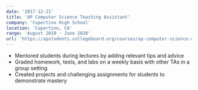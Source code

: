 ```yaml
---
date: '2017-12-21'
title: 'AP Computer Science Teaching Assistant'
company: 'Cupertino High School'
location: 'Cupertino, CA'
range: 'August 2019 - June 2020'
url: 'https://apstudents.collegeboard.org/courses/ap-computer-science-a'
---
```


- Mentored students during lectures by adding relevant tips and advice
- Graded homework, tests, and labs on a weekly basis with other TAs in a group setting
- Created projects and challenging assignments for students to demonstrate mastery
